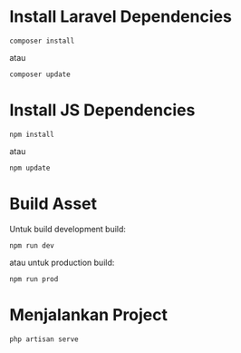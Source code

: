 # Install Laravel Dependencies
```
composer install
```
atau
```
composer update
```

# Install JS Dependencies
```
npm install
```
atau
```
npm update
```

# Build Asset
Untuk build development build:
```
npm run dev
```
atau untuk production build:
```
npm run prod
```

# Menjalankan Project
```
php artisan serve
```
